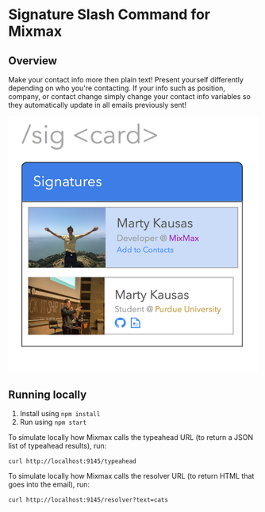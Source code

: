 # Signature Slash Command for Mixmax

## Overview
Make your contact info more then plain text!
Present yourself differently depending on who you're contacting.
If your info such as position, company, or contact change simply change your contact info variables so they automatically update in all emails previously sent! 

![alt tag](https://raw.githubusercontent.com/mkausas/Mixmax-Sig-Command/master/Assets/design.png "Design")

## Running locally

1. Install using `npm install`
2. Run using `npm start`

To simulate locally how Mixmax calls the typeahead URL (to return a JSON list of typeahead results), run:

```
curl http://localhost:9145/typeahead
```

To simulate locally how Mixmax calls the resolver URL (to return HTML that goes into the email), run:

```
curl http://localhost:9145/resolver?text=cats
```
